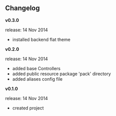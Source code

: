 ## Changelog

**v0.3.0**

release: 14 Nov 2014

- installed backend flat theme


**v0.2.0**

release: 14 Nov 2014

- added base Controllers
- added public resource package 'pack' directory
- added aliases config file




**v0.1.0**

release: 14 Nov 2014

- created project




  
